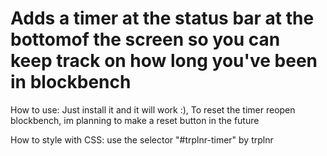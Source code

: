 # Adds a timer at the status bar at the bottomof the screen so you can keep track on how long you've been in blockbench
How to use: Just install it and it will work :), To reset the timer reopen blockbench, im planning to make a reset button in the future

How to style with CSS: use the selector "#trplnr-timer"
by trplnr


